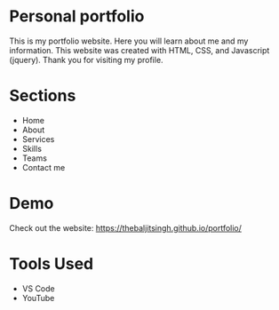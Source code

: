 # Personal portfolio
This is my portfolio website. Here you will learn about me and my information. This website was created with HTML, CSS, and Javascript (jquery). Thank you for visiting my profile.

# Sections
- Home 
- About 
- Services
- Skills
- Teams
- Contact me

# Demo
Check out the website: https://thebaljitsingh.github.io/portfolio/

# Tools Used
- VS Code
- YouTube
